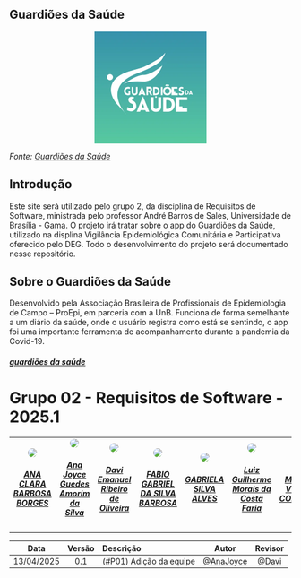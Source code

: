 ## Guardiões da Saúde

<img src="/imgs/guardioes.png" alt="Logo Guardiôes" style="display: block; margin: 0 auto; width: 200px;"/>

*Fonte: [Guardiões da Saúde](https://linktr.ee/guardioesdasaude)*

## Introdução
Este site será utilizado pelo grupo 2, da disciplina de Requisitos de Software, ministrada pelo professor André Barros de Sales, Universidade de Brasília - Gama. O projeto irá tratar sobre o app do Guardiões da Saúde, utilizado na displina Vigilância Epidemiológica Comunitária e Participativa oferecido pelo DEG. Todo o desenvolvimento do projeto será documentado nesse repositório.

## Sobre o Guardiões da Saúde
Desenvolvido pela Associação Brasileira de Profissionais de Epidemiologia de Campo – ProEpi, em parceria com a UnB. Funciona de forma semelhante a um diário da saúde, onde o usuário registra como está se sentindo, o app foi uma importante ferramenta de acompanhamento durante a pandemia da Covid-19.  
<a href="https://fef.unb.br/index.php/noticias/101-aplicativo-guardioes-da-saude-oferece-4-creditos-aos-alunos-da-unb"> <h5>guardiões da saúde</h5> </a>

# Grupo 02 - Requisitos de Software - 2025.1
<center>
<table style="margin-left: auto; margin-right: auto;">
  <tr>
        <td align="center">
            <a href="https://github.com/anabborges">
                <img style="border-radius: 50%;" src="https://avatars.githubusercontent.com/u/109738757?v=4" width="150px;"/>
                <h5 class="text-center">ANA CLARA BARBOSA BORGES</h5>
            </a>
        </td>
        <td align="center">
            <a href="https://github.com/anajoyceamorim">
                <img style="border-radius: 50%;" src="https://avatars.githubusercontent.com/u/106260288?v=4" width="150px;"/>
                <h5 class="text-center">Ana Joyce Guedes Amorim da Silva</h5>
            </a>
        </td>
      <td align="center">
            <a href="https://github.com/daviRolvr">
                <img style="border-radius: 50%;" src="https://avatars.githubusercontent.com/u/145626856?v=4" width="150px;"/>
                <h5 class="text-center">Davi Emanuel Ribeiro de Oliveira</h5>
            </a>
        </td>
    <td align="center">
            <a href="https://github.com/fabinsz">
                <img style="border-radius: 50%;" src="https://avatars.githubusercontent.com/u/132784196?v=4" width="150px;"/>
                <h5 class="text-center">FABIO GABRIEL DA SILVA BARBOSA</h5>
            </a>
        </td>
    <td align="center">
            <a href="https://github.com/gaubiela">
                <img style="border-radius: 50%;" src="https://avatars.githubusercontent.com/u/92053289?v=4" width="150px;"/>
                <h5 class="text-center">GABRIELA SILVA ALVES</h5>
            </a>
        </td>
         </td>
    <td align="center">
            <a href="https://github.com/luizfaria1989">
                <img style="border-radius: 50%;" src="https://avatars.githubusercontent.com/u/90045018?v=4" width="150px;"/>
                <h5 class="text-center">Luiz Guilherme Morais da Costa Faria</h5>
            </a>
        </td>
   <td align="center">
            <a href="https://github.com/MVConsorte">
                <img style="border-radius: 50%;" src="https://avatars.githubusercontent.com/u/108163301?v=4" width="150px;"/>
                <h5 class="text-center">MATEUS VILLELA CONSORTE</h5>
            </a>
        </td>
    </tr>
</table>
</center>

| Data       | Versão | Descrição                                 | Autor                                      | Revisor                                     |
| :--------: | :----: | :---------------------------------------- | :----------------------------------------: | :----------------------------------------: |
| 13/04/2025 |  0.1   | (#P01) Adição da equipe| [@AnaJoyce](https://github.com/anajoyceamorim)   | [@Davi](https://github.com/daviRolvr) |
